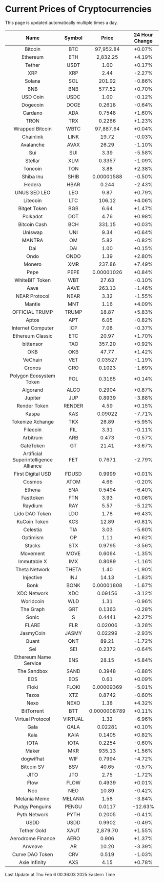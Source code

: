 # Current Prices of Cryptocurrencies
This page is updated automatically multiple times a day.

| Name | Symbol | Price | 24 Hour Change |
| :---: |:---:| :---: | :---: |
| Bitcoin | BTC | 97,952.84 | +0.07% |
| Ethereum | ETH | 2,832.25 | +4.19% |
| Tether | USDT | 1.00 | +0.17% |
| XRP | XRP | 2.44 | -2.27% |
| Solana | SOL | 201.92 | -0.86% |
| BNB | BNB | 577.52 | +0.70% |
| USD Coin | USDC | 1.00 | -0.12% |
| Dogecoin | DOGE | 0.2618 | -0.64% |
| Cardano | ADA | 0.7548 | +1.60% |
| TRON | TRX | 0.2266 | +1.23% |
| Wrapped Bitcoin | WBTC | 97,887.64 | +0.04% |
| Chainlink | LINK | 19.72 | -0.03% |
| Avalanche | AVAX | 26.29 | -1.10% |
| Sui | SUI | 3.39 | -5.58% |
| Stellar | XLM | 0.3357 | -1.09% |
| Toncoin | TON | 3.88 | +2.38% |
| Shiba Inu | SHIB | 0.00001588 | -0.50% |
| Hedera | HBAR | 0.244 | -2.43% |
| UNUS SED LEO | LEO | 9.87 | +0.79% |
| Litecoin | LTC | 106.12 | +4.06% |
| Bitget Token | BGB | 6.64 | +1.47% |
| Polkadot | DOT | 4.76 | +0.98% |
| Bitcoin Cash | BCH | 331.15 | +0.03% |
| Uniswap | UNI | 9.34 | +0.64% |
| MANTRA | OM | 5.82 | -0.82% |
| Dai | DAI | 1.00 | +0.15% |
| Ondo | ONDO | 1.39 | +2.80% |
| Monero | XMR | 237.86 | +7.49% |
| Pepe | PEPE | 0.00001026 | +0.84% |
| WhiteBIT Token | WBT | 27.63 | -0.10% |
| Aave | AAVE | 263.13 | -1.46% |
| NEAR Protocol | NEAR | 3.32 | -1.55% |
| Mantle | MNT | 1.16 | +4.09% |
| OFFICIAL TRUMP | TRUMP | 18.87 | +5.83% |
| Aptos | APT | 6.05 | -0.82% |
| Internet Computer | ICP | 7.08 | -0.37% |
| Ethereum Classic | ETC | 20.97 | +1.70% |
| bittensor | TAO | 357.20 | +0.92% |
| OKB | OKB | 47.77 | +1.42% |
| VeChain | VET | 0.03527 | -1.19% |
| Cronos | CRO | 0.1023 | -1.69% |
| Polygon Ecosystem Token | POL | 0.3165 | +0.14% |
| Algorand | ALGO | 0.2904 | +0.87% |
| Jupiter | JUP | 0.8939 | -3.88% |
| Render Token | RENDER | 4.59 | +0.15% |
| Kaspa | KAS | 0.09022 | -7.71% |
| Tokenize Xchange | TKX | 26.89 | +5.95% |
| Filecoin | FIL | 3.31 | -0.11% |
| Arbitrum | ARB | 0.473 | -0.57% |
| GateToken | GT | 21.41 | +3.67% |
| Artificial Superintelligence Alliance | FET | 0.7671 | -2.79% |
| First Digital USD | FDUSD | 0.9999 | +0.01% |
| Cosmos | ATOM | 4.66 | -0.20% |
| Ethena | ENA | 0.5494 | -6.40% |
| Fasttoken | FTN | 3.93 | +0.06% |
| Raydium | RAY | 5.57 | -5.12% |
| Lido DAO Token | LDO | 1.78 | +6.43% |
| KuCoin Token | KCS | 12.89 | +0.81% |
| Celestia | TIA | 3.03 | -5.60% |
| Optimism | OP | 1.11 | +0.62% |
| Stacks | STX | 0.9795 | -3.56% |
| Movement | MOVE | 0.6064 | -1.35% |
| Immutable X | IMX | 0.8089 | -1.16% |
| Theta Network | THETA | 1.40 | -1.90% |
| Injective | INJ | 14.13 | -1.83% |
| Bonk | BONK | 0.00001808 | -1.67% |
| XDC Network | XDC | 0.09156 | -3.12% |
| Worldcoin | WLD | 1.31 | -0.96% |
| The Graph | GRT | 0.1363 | -0.28% |
| Sonic | S | 0.4441 | +2.27% |
| FLARE | FLR | 0.02006 | -3.28% |
| JasmyCoin | JASMY | 0.02299 | -2.93% |
| Quant | QNT | 89.21 | -1.72% |
| Sei | SEI | 0.2372 | -0.64% |
| Ethereum Name Service | ENS | 28.15 | +5.84% |
| The Sandbox | SAND | 0.3948 | -0.88% |
| EOS | EOS | 0.61 | +0.09% |
| Floki | FLOKI | 0.00009369 | -5.01% |
| Tezos | XTZ | 0.8742 | -0.60% |
| Nexo | NEXO | 1.38 | +4.32% |
| BitTorrent | BTT | 0.0000008789 | +0.11% |
| Virtual Protocol | VIRTUAL | 1.32 | -6.96% |
| Gala | GALA | 0.02281 | +0.10% |
| Kaia | KAIA | 0.1405 | +0.82% |
| IOTA | IOTA | 0.2254 | -0.60% |
| Maker | MKR | 935.13 | +1.56% |
| dogwifhat | WIF | 0.7994 | -4.72% |
| Bitcoin SV | BSV | 40.65 | -0.57% |
| JITO | JTO | 2.75 | -1.72% |
| Flow | FLOW | 0.4939 | +0.01% |
| Neo | NEO | 10.89 | -0.42% |
| Melania Meme | MELANIA | 1.58 | -3.84% |
| Pudgy Penguins | PENGU | 0.0117 | -12.63% |
| Pyth Network | PYTH | 0.2005 | -0.41% |
| USDD | USDD | 0.9902 | -0.49% |
| Tether Gold | XAUT | 2,879.70 | +1.55% |
| Aerodrome Finance | AERO | 0.906 | +1.37% |
| Arweave | AR | 10.20 | -3.39% |
| Curve DAO Token | CRV | 0.519 | -1.03% |
| Axie Infinity | AXS | 4.15 | +0.78% |

Last Update at Thu Feb  6 00:36:03 2025 Eastern Time